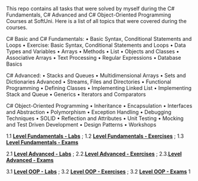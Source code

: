 This repo contains all tasks that were solved by myself during the C# Fundamentals, C# Advanced and C# Object-Oriented Programming Courses at SoftUni. Here is a list of all topics that were covered during the courses.

C# Basic and C# Fundamentals: • Basic Syntax, Conditional Statements and Loops • Exercise: Basic Syntax, Conditional Statements and Loops • Data Types and Variables • Arrays • Methods • List • Objects and Classes • Associative Arrays • Text Processing • Regular Expressions • Database Basics

C# Advanced: • Stacks and Queues • Multidimensional Arrays • Sets and Dictionaries Advanced • Streams, Files and Directories • Functional Programming • Defining Classes • Implementing Linked List • Implementing Stack and Queue • Generics • Iterators and Comparators

C# Object-Oriented Programming • Inheritance • Encapsulation • Interfaces and Abstraction • Polymorphism • Exception Handling • Debugging Techniques • SOLID • Reflection and Attributes • Unit Testing • Mocking and Test Driven Development • Design Patterns • Workshops

1.1 [**Level Fundamentals - Labs**](https://github.com/Dilyan-Iliev/SoftUni-Csharp/tree/main/Level-Fundamentals/Labs) ;
1.2 [**Level Fundamentals - Exercises**](https://github.com/Dilyan-Iliev/SoftUni-Csharp/tree/main/Level-Fundamentals/Exercises) ;
1.3 [**Level Fundamentals - Exams**](https://github.com/Dilyan-Iliev/SoftUni-Csharp/tree/main/Level-Fundamentals/Exams)

2.1 [**Level Advanced - Labs**](https://github.com/Dilyan-Iliev/SoftUni-Csharp/tree/main/Level-Advanced/Labs) ;
2.2.[**Level Advanced - Exercises**](https://github.com/Dilyan-Iliev/SoftUni-Csharp/tree/main/Level-Advanced/Exercises) ;
2.3.[**Level Advanced - Exams**](https://github.com/Dilyan-Iliev/SoftUni-Csharp/tree/main/Level-Advanced/Exams)

3.1 [**Level OOP - Labs**](https://github.com/Dilyan-Iliev/SoftUni-Csharp/tree/main/Level-OOP/Labs) ;
3.2 [**Level OOP - Exercises**](https://github.com/Dilyan-Iliev/SoftUni-Csharp/tree/main/Level-OOP/Exercises) ;
3.2 [**Level OOP - Exams**](https://github.com/Dilyan-Iliev/SoftUni-Csharp/tree/main/Level-OOP/Exams) 1
